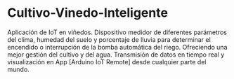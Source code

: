 # Cultivo-Vinedo-Inteligente
Aplicación de IoT en viñedos. Dispositivo medidor de diferentes parámetros del clima, humedad del suelo y porcentaje de lluvia para determinar el encendido o interrupción de la bomba automática del riego. Ofreciendo una mejor gestión del cultivo y del agua. Transmisión de datos en tiempo real y visualización en App [Arduino IoT Remote] desde cualquier parte del mundo.
